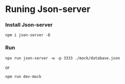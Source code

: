 # Runing Json-server

### Install Json-server
`npm i json-server -D`

### Run
`npx run json-server -w -p 3333 ./mock/database.json`

or

`npm run dev-mock`
